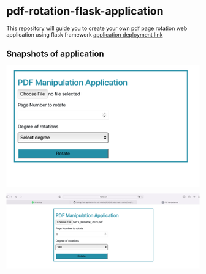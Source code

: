 # pdf-rotation-flask-application
This repository will guide you to create your own pdf page rotation web application using flask framework
<a href="https://pdf-rotation.herokuapp.com">application deployment link </a> 
<h2> Snapshots of application </h2>
<img align="center" src="https://github.com/codingf3ver/images/blob/main/pdf%20rotation%20images/page1.png" style = "height:400px , width:400px " />

<br>
<br>

<img align="center" src="https://github.com/codingf3ver/images/blob/main/pdf%20rotation%20images/page2.png" style = "height:400px , width:400px " />
